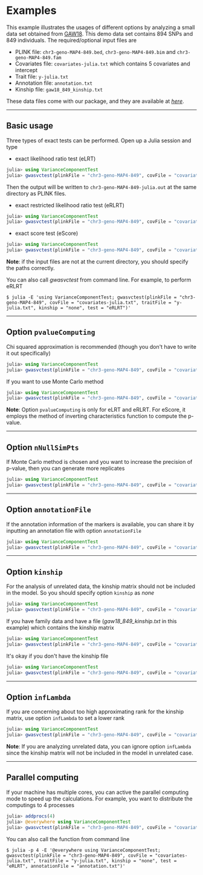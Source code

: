 # Examples

This example illustrates the usages of different options by analyzing a small data set obtained from [GAW18](http://www.gaworkshop.org/gaw18/index.html). This demo data set contains 894 SNPs and 849 individuals. The required/optional input files are

* PLINK file: `chr3-geno-MAP4-849.bed`, `chr3-geno-MAP4-849.bim` and `chr3-geno-MAP4-849.fam`
* Covariates file: `covariates-julia.txt` which contains 5 covariates and intercept
* Trait file: `y-julia.txt`
* Annotation file: `annotation.txt`
* Kinship file: `gaw18_849_kinship.txt`

These data files come with our package, and they are available at [*here*](https://github.com/Tao-Hu/VarianceComponentTest.jl/tree/master/docs/examples).

---
## Basic usage

Three types of exact tests can be performed. Open up a Julia session and type

* exact likelihood ratio test (eLRT)

```julia
julia> using VarianceComponentTest
julia> gwasvctest(plinkFile = "chr3-geno-MAP4-849", covFile = "covariates-julia.txt", traitFile = "y-julia.txt", kinship = "none", test = "eLRT")
```

Then the output will be written to `chr3-geno-MAP4-849-julia.out` at the same directory as PLINK files.

* exact restricted likelihood ratio test (eRLRT)

```julia
julia> using VarianceComponentTest
julia> gwasvctest(plinkFile = "chr3-geno-MAP4-849", covFile = "covariates-julia.txt", traitFile = "y-julia.txt", kinship = "none", test = "eRLRT")
```

* exact score test (eScore)

```julia
julia> using VarianceComponentTest
julia> gwasvctest(plinkFile = "chr3-geno-MAP4-849", covFile = "covariates-julia.txt", traitFile = "y-julia.txt", kinship = "none", test = "eScore")
```

**Note**: if the input files are not at the current directory, you should specify the paths correctly.

You can also call *gwasvctest* from command line. For example, to perform eRLRT

```
$ julia -E 'using VarianceComponentTest; gwasvctest(plinkFile = "chr3-geno-MAP4-849", covFile = "covariates-julia.txt", traitFile = "y-julia.txt", kinship = "none", test = "eRLRT")'
```

---
## Option `pvalueComputing`

Chi squared approximation is recommended (though you don't have to write it out specifically)

```julia
julia> using VarianceComponentTest
julia> gwasvctest(plinkFile = "chr3-geno-MAP4-849", covFile = "covariates-julia.txt", traitFile = "y-julia.txt", kinship = "none", test = "eRLRT", pvalueComputing = "chi2")
```

If you want to use Monte Carlo method

```julia
julia> using VarianceComponentTest
julia> gwasvctest(plinkFile = "chr3-geno-MAP4-849", covFile = "covariates-julia.txt", traitFile = "y-julia.txt", kinship = "none", test = "eRLRT", pvalueComputing = "MonteCarlo")
```

**Note**: Option `pvalueComputing` is only for eLRT and eRLRT. For eScore, it employs the method of inverting characteristics function to compute the p-value.

---
## Option `nNullSimPts`

If Monte Carlo method is chosen and you want to increase the precision of p-value, then you can generate more replicates

```julia
julia> using VarianceComponentTest
julia> gwasvctest(plinkFile = "chr3-geno-MAP4-849", covFile = "covariates-julia.txt", traitFile = "y-julia.txt", kinship = "none", test = "eRLRT", pvalueComputing = "MonteCarlo", nNullSimPts = 100000)
```

---
## Option `annotationFile`

If the annotation information of the markers is available, you can share it by inputting an annotation file with option `annotationFile`

```julia
julia> using VarianceComponentTest
julia> gwasvctest(plinkFile = "chr3-geno-MAP4-849", covFile = "covariates-julia.txt", traitFile = "y-julia.txt", kinship = "none", test = "eRLRT", annotationFile = "annotation.txt")
```

---
## Option `kinship`

For the analysis of unrelated data, the kinship matrix should not be included in the model. So you should specify option `kinship` as *none*

```julia
julia> using VarianceComponentTest
julia> gwasvctest(plinkFile = "chr3-geno-MAP4-849", covFile = "covariates-julia.txt", traitFile = "y-julia.txt", test = "eRLRT", kinship = "none")
```

If you have family data and have a file (*gaw18_849_kinship.txt* in this example) which contains the kinship matrix

```julia
julia> using VarianceComponentTest
julia> gwasvctest(plinkFile = "chr3-geno-MAP4-849", covFile = "covariates-julia.txt", traitFile = "y-julia.txt", test = "eRLRT", kinship = "gaw18_849_kinship.txt")
```

It's okay if you don't have the kinship file

```julia
julia> using VarianceComponentTest
julia> gwasvctest(plinkFile = "chr3-geno-MAP4-849", covFile = "covariates-julia.txt", traitFile = "y-julia.txt", test = "eRLRT", kinship = "GRM")
```

---
## Option `infLambda`

If you are concerning about too high approximating rank for the kinship matrix, use option `infLambda` to set a lower rank

```julia
julia> using VarianceComponentTest
julia> gwasvctest(plinkFile = "chr3-geno-MAP4-849", covFile = "covariates-julia.txt", traitFile = "y-julia.txt", kinship = "gaw18_849_kinship.txt", test = "eRLRT", infLambda = 1.0)
```

**Note**: If you are analyzing unrelated data, you can ignore option `infLambda` since the kinship matrix will not be included in the model in unrelated case.

---
## Parallel computing

If your machine has multiple cores, you can active the parallel computing mode to speed up the calculations. For example, you want to distribute the computings to 4 processes

```julia
julia> addprocs(4)
julia> @everywhere using VarianceComponentTest
julia> gwasvctest(plinkFile = "chr3-geno-MAP4-849", covFile = "covariates-julia.txt", traitFile = "y-julia.txt", kinship = "none", test = "eRLRT", annotationFile = "annotation.txt")
```

You can also call the function from command line

```
$ julia -p 4 -E '@everywhere using VarianceComponentTest; gwasvctest(plinkFile = "chr3-geno-MAP4-849", covFile = "covariates-julia.txt", traitFile = "y-julia.txt", kinship = "none", test = "eRLRT", annotationFile = "annotation.txt")'
```
